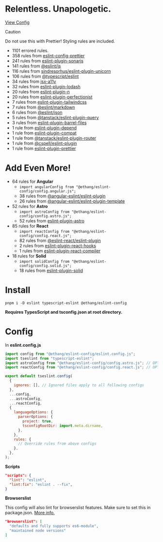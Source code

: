 # Relentless. Unapologetic.

[View Config](https://eslint-config-ethang.pages.dev/rules)

> [!CAUTION]
> Do not use this with Prettier! Styling rules are included.

- 1101 errored rules.
- 358 rules from [eslint-config-prettier](https://github.com/prettier/eslint-config-prettier)
- 241 rules from [eslint-plugin-sonarjs](https://github.com/SonarSource/SonarJS/blob/master/packages/jsts/src/rules/README.md)
- 141 rules from [@eslint/js](https://github.com/eslint/eslint/tree/main/packages/js)
- 116 rules from [sindresorhus/eslint-plugin-unicorn](https://github.com/sindresorhus/eslint-plugin-unicorn)
- 106 rules from [@typescript/eslint](https://github.com/typescript-eslint/typescript-eslint)
- 34 rules from [jsx-a11y](https://github.com/jsx-eslint/eslint-plugin-jsx-a11y)
- 32 rules from [eslint-plugin-lodash](https://github.com/wix-incubator/eslint-plugin-lodash)
- 20 rules from [eslint-plugin-n](https://github.com/eslint-community/eslint-plugin-n)
- 20 rules from [eslint-plugin-perfectionist](https://github.com/azat-io/eslint-plugin-perfectionist)
- 7 rules from [eslint-plugin-tailwindcss](https://github.com/francoismassart/eslint-plugin-tailwindcss)
- 7 rules from [@eslint/markdown](https://github.com/eslint/markdown)
- 6 rules from [@eslint/json](https://github.com/eslint/json)
- 5 rules from [@tanstack/eslint-plugin-query](https://tanstack.com/query/latest/docs/eslint/eslint-plugin-query)
- 3 rules from [eslint-plugin-barrel-files](https://github.com/thepassle/eslint-plugin-barrel-files)
- 1 rule from [eslint-plugin-depend](https://github.com/es-tooling/eslint-plugin-depend/tree/main)
- 1 rule from [eslint-plugin-compat](https://github.com/amilajack/eslint-plugin-compat)
- 1 rule from [@tanstack/eslint-plugin-router](https://tanstack.com/router/latest/docs/eslint/eslint-plugin-router)
- 1 rule from [@cspell/eslint-plugin](https://github.com/streetsidesoftware/cspell/tree/main/packages/cspell-eslint-plugin)
- 1 rule from [eslint-plugin-prettier](https://github.com/prettier/eslint-plugin-prettier)

# Add Even More!

- 64 rules for **Angular**
  - `import angularConfig from "@ethang/eslint-config/config.angular.js";`
  - 38 rules from [@angular-eslint/eslint-plugin](https://github.com/angular-eslint/angular-eslint/blob/main/packages/eslint-plugin/README.md)
  - 26 rules from [@angular-eslint/eslint-plugin-template](https://github.com/angular-eslint/angular-eslint/blob/main/packages/eslint-plugin-template/README.md)
- 52 rules for **Astro**
  - `import astroConfig from "@ethang/eslint-config/config.astro.js";`
  - 52 rules from [eslint-plugin-astro](https://github.com/ota-meshi/eslint-plugin-astro)
- 85 rules for **React**
  - `import reactConfig from "@ethang/eslint-config/config.react.js";`
  - 82 rules from [@eslint-react/eslint-plugin](https://eslint-react.xyz/)
  - 2 rules from [eslint-plugin-react-hooks](https://github.com/facebook/react/tree/main/packages/eslint-plugin-react-hooks)
  - 1 rules from [eslint-plugin-react-compiler](https://github.com/facebook/react/tree/main/compiler/packages/eslint-plugin-react-compiler)
- 18 rules for **Solid**
  - `import solidConfig from "@ethang/eslint-config/config.solid.js";`
  - 18 rules from [eslint-plugin-solid](https://github.com/solidjs-community/eslint-plugin-solid)

# Install

`pnpm i -D eslint typescript-eslint @ethang/eslint-config`

**Requires TypesScript and tsconfig.json at root directory.**

# Config

In **eslint.config.js**

```js
import config from "@ethang/eslint-config/eslint.config.js";
import tseslint from "typescript-eslint";
import astroConfig from "@ethang/eslint-config/config.astro.js"; // OPTIONAL
import reactConfig from "@ethang/eslint-config/config.react.js"; // OPTIONAL

export default tseslint.config(
  {
    ignores: [], // Ignored files apply to all following configs
  },
  ...config,
  ...astroConfig,
  ...reactConfig,
  {
    languageOptions: {
      parserOptions: {
        project: true,
        tsconfigRootDir: import.meta.dirname,
      },
    },
    rules: {
      // Override rules from above configs
    },
  },
);
```

**Scripts**

```json
"scripts": {
  "lint": "eslint",
  "lint:fix": "eslint . --fix",
}
```

**Browserslist**

This config will also lint for browserslist features. Make sure to set this in package.json. [More info.](https://github.com/browserslist/browserslist)

```json
"browserslist": [
  "defaults and fully supports es6-module",
  "maintained node versions"
]
```
